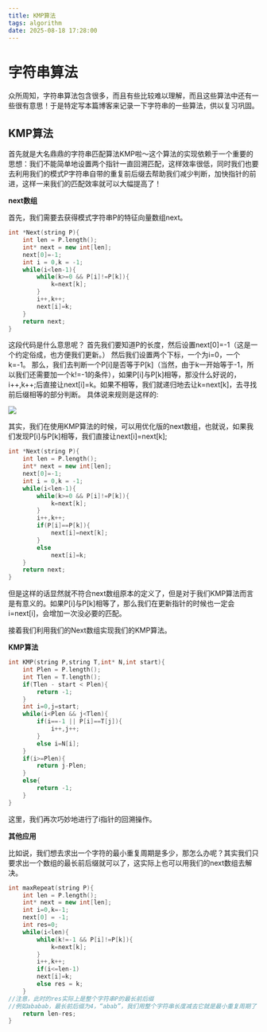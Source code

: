 ```yaml
---
title: KMP算法
tags: algorithm
date: 2025-08-18 17:28:00
---
```

# 字符串算法

众所周知，字符串算法包含很多，而且有些比较难以理解，而且这些算法中还有一些很有意思！于是特定写本篇博客来记录一下字符串的一些算法，供以复习巩固。

## KMP算法

首先就是大名鼎鼎的字符串匹配算法KMP啦～这个算法的实现依赖于一个重要的思想：我们不能简单地设置两个指针一直回溯匹配，这样效率很低，同时我们也要去利用我们的模式P字符串自带的重复前后缀去帮助我们减少判断，加快指针的前进，这样一来我们的匹配效率就可以大幅提高了！

**next数组**

首先，我们需要去获得模式字符串P的特征向量数组next。

```cpp
int *Next(string P){
    int len = P.length();
    int* next = new int[len];
    next[0]=-1;
    int i = 0,k = -1;
    while(i<len-1){
        while(k>=0 && P[i]!=P[k]){
            k=next[k];
        }
        i++,k++;
        next[i]=k;
    }
    return next;
}
```
这段代码是什么意思呢？
首先我们要知道P的长度，然后设置next[0]=-1（这是一个约定俗成，也方便我们更新。）
然后我们设置两个下标，一个为i=0，一个k=-1。
那么，我们去判断一个P[i]是否等于P[k]（当然，由于k一开始等于-1，所以我们还需要加一个k!=-1的条件），如果P[i]与P[k]相等，那没什么好说的，i++,k++;后直接让next[i]=k。如果不相等，我们就递归地去让k=next[k]，去寻找前后缀相等的部分判断。
具体说来规则是这样的:

![](https://cdn.jsdelivr.net/gh/UndyingPanda/BlogImage/image/202410131942196.png)

其实，我们在使用KMP算法的时候，可以用优化版的next数组，也就说，如果我们发现P[i]与P[k]相等，我们直接让next[i]=next[k];

```cpp
int *Next(string P){
    int len = P.length();
    int* next = new int[len];
    next[0]=-1;
    int i = 0,k = -1;
    while(i<len-1){
        while(k>=0 && P[i]!=P[k]){
            k=next[k];
        }
        i++,k++;
        if(P[i]==P[k]){
            next[i]=next[k];
        }
        else
            next[i]=k;
    }
    return next;
}
```

但是这样的话显然就不符合next数组原本的定义了，但是对于我们KMP算法而言是有意义的。如果P[i]与P[k]相等了，那么我们在更新指针的时候也一定会i=next[i]，会增加一次没必要的匹配。

接着我们利用我们的Next数组实现我们的KMP算法。

**KMP算法**

```cpp
int KMP(string P,string T,int* N,int start){
    int Plen = P.length();
    int Tlen = T.length();
    if(Tlen - start < Plen){
        return -1;
    }
    int i=0,j=start;
    while(i<Plen && j<Tlen){
        if(i==-1 || P[i]==T[j]){
            i++,j++;
        }
        else i=N[i];
    }
    if(i>=Plen){
        return j-Plen;
    }
    else{
        return -1;
    }
}
```
这里，我们再次巧妙地进行了i指针的回溯操作。

**其他应用**

比如说，我们想去求出一个字符的最小重复周期是多少，那怎么办呢？其实我们只要求出一个数组的最长前后缀就可以了，这实际上也可以用我们的next数组去解决。

```cpp
int maxRepeat(string P){
    int len = P.length();
    int* next = new int[len];
    int i=0,k=-1;
    next[0] = -1;
    int res=0;
    while(i<len){
        while(k!=-1 && P[i]!=P[k]){
            k=next[k];
        }
        i++,k++;
        if(i<=len-1)
        next[i]=k;
        else res = k;
    }
//注意，此时的res实际上是整个字符串P的最长前后缀
//例如ababab，最长前后缀为4，“abab”，我们用整个字符串长度减去它就是最小重复周期了
    return len-res;
}
```
